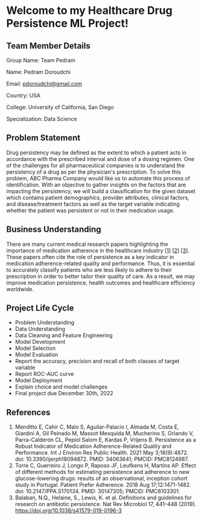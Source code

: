 # Welcome to my Healthcare Drug Persistence ML Project!

## Team Member Details

Group Name: Team Pedram

Name: Pedram Doroudchi

Email: pdoroudchi@gmail.com

Country: USA

College: University of California, San Diego

Specialization: Data Science

## Problem Statement

Drug persistency may be defined as the extent to which a patient acts in accordance with the prescribed interval and dose of a dosing regimen. One of the challenges for all pharmaceutical companies is to understand the persistency of a drug as per the physician's prescription. To solve this problem, ABC Pharma Company would like us to automate this process of identification. With an objective to gather insights on the factors that are impacting the persistency, we will build a classification for the given dataset which contains patient demographics, provider attributes, clinical factors, and disease/treatment factors as well as the target variable indicating whether the patient was persistent or not in their medication usage.

## Business Understanding

There are many current medical research papers highlighting the importance of medication adherence in the healthcare industry [[1]](https://www.ncbi.nlm.nih.gov/pmc/articles/PMC8124987/) [[2]](https://www.ncbi.nlm.nih.gov/pmc/articles/PMC6103301/) [[3]](https://www.nature.com/articles/s41579-019-0196-3). These papers often cite the role of persistence as a key indicator in medication adherence-related quality and performance. Thus, it is essential to accurately classify patients who are less likely to adhere to their prescription in order to better tailor their quality of care. As a result, we may improve medication persistence, health outcomes and healthcare efficiency worldwide.

## Project Life Cycle

- Problem Understanding
- Data Understanding
- Data Cleaning and Feature Engineering
- Model Development
- Model Selection
- Model Evaluation
- Report the accuracy, precision and recall of both classes of target variable
- Report ROC-AUC curve
- Model Deployment
- Explain choice and model challenges
- Final project due December 30th, 2022

## References

1. Menditto E, Cahir C, Malo S, Aguilar-Palacio I, Almada M, Costa E, Giardini A, Gil Peinado M, Massot Mesquida M, Mucherino S, Orlando V, Parra-Calderón CL, Pepiol Salom E, Kardas P, Vrijens B. Persistence as a Robust Indicator of Medication Adherence-Related Quality and Performance. Int J Environ Res Public Health. 2021 May 3;18(9):4872. doi: 10.3390/ijerph18094872. PMID: 34063641; PMCID: PMC8124987.
2. Torre C, Guerreiro J, Longo P, Raposo JF, Leufkens H, Martins AP. Effect of different methods for estimating persistence and adherence to new glucose-lowering drugs: results of an observational, inception cohort study in Portugal. Patient Prefer Adherence. 2018 Aug 17;12:1471-1482. doi: 10.2147/PPA.S170134. PMID: 30147305; PMCID: PMC6103301.
3. Balaban, N.Q., Helaine, S., Lewis, K. et al. Definitions and guidelines for research on antibiotic persistence. Nat Rev Microbiol 17, 441–448 (2019). https://doi.org/10.1038/s41579-019-0196-3
